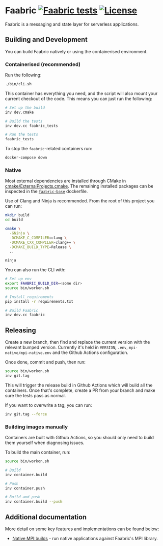 # Faabric [![Faabric tests](https://github.com/faasm/faabric/workflows/Tests/badge.svg?branch=master)](https://github.com/faasm/faabric/actions) [![License](https://img.shields.io/github/license/faasm/faabric.svg)](https://github.com/faasm/faabric/blob/master/LICENSE.md) 

Faabric is a messaging and state layer for serverless applications.

## Building and Development

You can build Faabric natively or using the containerised environment.

### Containerised (recommended)

Run the following:

```bash
./bin/cli.sh
```

This container has everything you need, and the script will also mount your 
current checkout of the code. This means you can just run the following:

```bash
# Set up the build
inv dev.cmake

# Build the tests
inv dev.cc faabric_tests

# Run the tests
faabric_tests
```

To stop the `faabric`-related containers run:
```bash
docker-compose down
```

### Native

Most external dependencies are installed through CMake in
[cmake/ExternalProjects.cmake](./cmake/ExternalProjects.cmake).
The remaining installed packages can be inspected in the [`faabric-base`](
./docker/faabric-base.dockerfile) dockerfile.

Use of Clang and Ninja is recommended. From the root of this project you can
run:

```bash
mkdir build
cd build

cmake \
  -GNinja \
  -DCMAKE_C_COMPILER=clang \
  -DCMAKE_CXX_COMPILER=clang++ \
  -DCMAKE_BUILD_TYPE=Release \
  ..

ninja
```

You can also run the CLI with:

```bash
# Set up env
export FAABRIC_BUILD_DIR=<some dir>
source bin/workon.sh

# Install requirements
pip install -r requirements.txt

# Build Faabric
inv dev.cc faabric
```

## Releasing

Create a new branch, then find and replace the current version with the relevant 
bumped version. Currently it's held in `VERSION`, `.env`,
`mpi-native/mpi-native.env` and the Github Actions configuration.

Once done, commit and push, then run:

```bash
source bin/workon.sh
inv git.tag
```

This will trigger the release build in Github Actions which will build all the
containers. Once that's complete, create a PR from your branch and make sure the
tests pass as normal.

If you want to overwrite a tag, you can run:

```bash
inv git.tag --force
```

### Building images manually

Containers are built with Github Actions, so you should only need to build them
yourself when diagnosing issues.

To build the main container, run:

```bash
source bin/workon.sh

# Build
inv container.build

# Push
inv container.push

# Build and push
inv container.build --push
```

## Additional documentation

More detail on some key features and implementations can be found below:

- [Native MPI builds](docs/mpi_native.md) - run native applications against
Faabric's MPI library.
